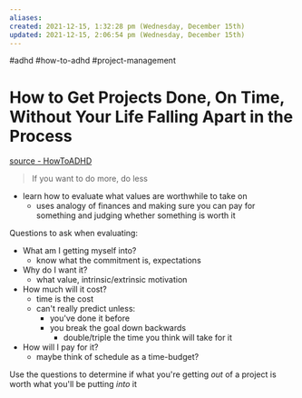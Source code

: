 ```yaml
---
aliases: 
created: 2021-12-15, 1:32:28 pm (Wednesday, December 15th)
updated: 2021-12-15, 2:06:54 pm (Wednesday, December 15th)
---
```

#adhd #how-to-adhd #project-management

# How to Get Projects Done, On Time, Without Your Life Falling Apart in the Process
[source - HowToADHD](https://www.youtube.com/watch?v=SsP7COz-XFQ)

> If you want to do more, do less

- learn how to evaluate what values are worthwhile to take on
  - uses analogy of finances and making sure you can pay for something and judging whether something is worth it

Questions to ask when evaluating:
- What am I getting myself into?
  - know what the commitment is, expectations
- Why do I want it?
  - what value, intrinsic/extrinsic motivation
- How much will it cost?
  - time is the cost
  - can't really predict unless:
    - you've done it before
    - you break the goal down backwards
      - double/triple the time you think will take for it
- How will I pay for it?
  - maybe think of schedule as a time-budget?

Use the questions to determine if what you're getting *out* of a project is worth what you'll be putting *into* it